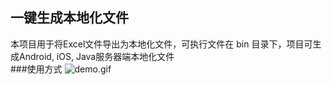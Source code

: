 ## 一键生成本地化文件
本项目用于将Excel文件导出为本地化文件，可执行文件在 bin 目录下，项目可生成Android, iOS, Java服务器端本地化文件
<br/>
###使用方式
![demo.gif](https://github.com/yizhaorong/simpleLocalize/blob/master/bin/demo.gif)
